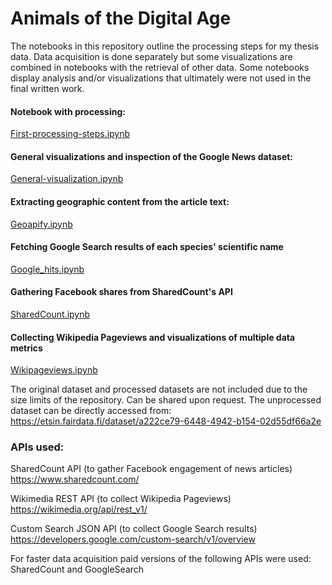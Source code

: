 # Animals of the Digital Age 

The notebooks in this repository outline the processing steps for my thesis data. Data acquisition is done separately but some visualizations are combined in notebooks with the retrieval of other data. Some notebooks display analysis and/or visualizations that ultimately were not used in the final written work.

#### Notebook with processing:  
[First-processing-steps.ipynb](https://github.com/redalisa/thesis/blob/main/First-data-processing-steps.ipynb)
  
#### General visualizations and inspection of the Google News dataset:  
[General-visualization.ipynb  ](https://github.com/redalisa/thesis/blob/main/General_Visualizations.ipynb)

#### Extracting geographic content from the article text:  
[Geoapify.ipynb](https://github.com/redalisa/thesis/blob/main/Geoapify.ipynb)  

#### Fetching Google Search results of each species' scientific name  
[Google_hits.ipynb](https://github.com/redalisa/thesis/blob/main/Google_hits.ipynb)  

#### Gathering Facebook shares from SharedCount's API  
[SharedCount.ipynb](https://github.com/redalisa/thesis/blob/main/SharedCount.ipynb)  

#### Collecting Wikipedia Pageviews and visualizations of multiple data metrics  
[Wikipageviews.ipynb](https://github.com/redalisa/thesis/blob/main/Wikipageviews.ipynb)    
  

      
  
The original dataset and processed datasets are not included due to the size limits of the repository. Can be shared upon request. The unprocessed dataset can be directly accessed from: https://etsin.fairdata.fi/dataset/a222ce79-6448-4942-b154-02d55df66a2e  


### APIs used:

SharedCount API (to gather Facebook engagement of news articles) https://www.sharedcount.com/

Wikimedia REST API (to collect Wikipedia Pageviews) https://wikimedia.org/api/rest_v1/

Custom Search JSON API (to collect Google Search results) https://developers.google.com/custom-search/v1/overview


For faster data acquisition paid versions of the following APIs were used: SharedCount and GoogleSearch 

